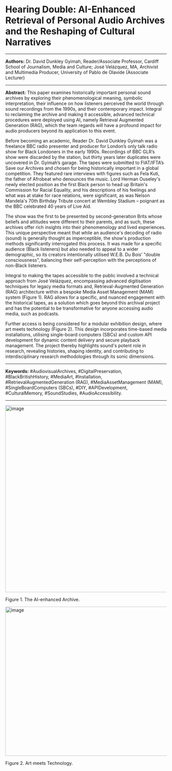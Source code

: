 # Hearing Double: AI-Enhanced Retrieval of Personal Audio Archives and the Reshaping of Cultural Narratives

---

**Authors:**
Dr. David Dunkley Gyimah, Reader/Associate Professor, Cardiff School of Journalism, Media and Culture; José Velázquez, MA, Archivist and Multimedia Producer, University of Pablo de Olavide (Associate Lecturer)

---

**Abstract:**
This paper examines historically important personal sound archives by exploring their phenomenological meaning, symbolic interpretation, their influence on how listeners perceived the world through sound recordings from the 1990s, and their contemporary impact. Integral to reclaiming the archive and making it accessible, advanced technical procedures were deployed using AI, namely Retrieval Augmented Generation (RAG), which the team regards will have a profound impact for audio producers beyond its application to this event.

Before becoming an academic, Reader Dr. David Dunkley Gyimah was a freelance BBC radio presenter and producer for London’s only talk radio show for Black Londoners in the early 1990s. Recordings of BBC GLR’s show were discarded by the station, but thirty years later duplicates were uncovered in Dr. Gyimah’s garage. The tapes were submitted to FIAT/IFTA’s Save our Archives and chosen for being historically important in a global competition. They featured rare interviews with figures such as Fela Kuti, the father of Afrobeat who denounces the music. Lord Herman Ouseley's newly elected position as the first Black person to head up Britain's Commission for Racial Equality, and his descriptions of his feelings and what was at stake for race relations, were significant, as was Nelson Mandela's 70th Birthday Tribute concert at Wembley Stadium – poignant as the BBC celebrated 40 years of Live Aid.

The show was the first to be presented by second-generation Brits whose beliefs and attitudes were different to their parents, and as such, these archives offer rich insights into their phenomenology and lived experiences. This unique perspective meant that while an audience's decoding of radio (sound) is generally thought as imperceptible, the show's production methods significantly interrogated this process. It was made for a specific audience (Black listeners) but also needed to appeal to a wider demographic, so its creators intentionally utilised W.E.B. Du Bois’ "double consciousness", balancing their self-perception with the perceptions of non-Black listeners.

Integral to making the tapes accessible to the public involved a technical approach from José Velázquez, encompassing advanced digitisation techniques for legacy media formats and, Retrieval-Augmented Generation (RAG) architecture within a bespoke Media Asset Management (MAM) system (Figure 1). RAG allows for a specific, and nuanced engagement with the historical tapes, as a solution which goes beyond this archival project and has the potential to be transformative for anyone accessing audio media, such as podcasts.

Further access is being considered for a modular exhibition design, where art meets technology (Figure 2). This design incorporates time-based media installations, utilising single-board computers (SBCs) and custom API development for dynamic content delivery and secure playback management. The project thereby highlights sound's potent role in research, revealing histories, shaping identity, and contributing to interdisciplinary research methodologies through its sonic dimensions.

---

**Keywords:** #AudiovisualArchives, #DigitalPreservation, #BlackBritishHistory, #MediaArt, #Installation, #RetrievalAugmentedGeneration (RAG), #MediaAssetManagement (MAM), #SingleBoardComputers (SBCs), #DIY, #APIDevelopment, #CulturalMemory, #SoundStudies, #AudioAccessibility.

---

<img width="1352" height="582" alt="image" src="https://github.com/user-attachments/assets/535686a4-043a-41d7-a91c-e8a59c14b9ff" />

Figure 1. The AI-enhanced Archive.


<img width="800" height="464" alt="image" src="https://github.com/user-attachments/assets/49fb76c3-4de1-4f56-ae1e-1020e70a2b37" />

Figure 2. Art meets Technology.








